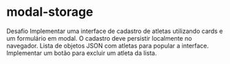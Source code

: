 # modal-storage

Desafio
Implementar uma interface de cadastro de atletas utilizando cards e um formulário em modal. O cadastro deve persistir localmente no navegador.
Lista de objetos JSON com atletas para popular a interface.
Implementar um botão para excluir um atleta da lista.

